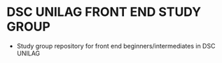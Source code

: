 # DSC UNILAG FRONT END STUDY GROUP

- Study group repository for front end beginners/intermediates in DSC UNILAG
